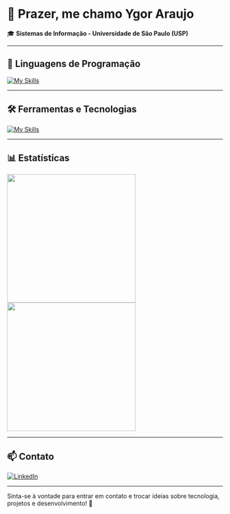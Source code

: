 # 👋 Prazer, me chamo Ygor Araujo  

🎓 **Sistemas de Informação - Universidade de São Paulo (USP)**  

---

## 🚀 Linguagens de Programação  
[![My Skills](https://skillicons.dev/icons?i=java,python,c,html5,css3,js&theme=dark)](https://skillicons.dev)


---

## 🛠️ Ferramentas e Tecnologias  
[![My Skills](https://skillicons.dev/icons?i=spring,qt,git,github,postman,mysql,vscode,eclipse&theme=dark)](https://skillicons.dev)  

---

## 📊 Estatísticas  

<div>
  <span style="display:inline-block; margin-right:10px;">
    <img src="https://github-readme-stats.vercel.app/api?username=contygor&show_icons=true&theme=radical" width="300"/>
  </span>
  <span style="display:inline-block;">
    <img src="https://github-readme-stats.vercel.app/api/top-langs/?username=contygor&layout=compact&theme=radical&langs_count=8" width="300"/>
  </span>
</div>

---

## 📫 Contato  
[![LinkedIn](https://img.shields.io/badge/-LinkedIn-0A66C2?style=flat-square&logo=linkedin&logoColor=white)](https://www.linkedin.com/in/contygor/)  

---

Sinta-se à vontade para entrar em contato e trocar ideias sobre tecnologia, projetos e desenvolvimento! 🚀  
